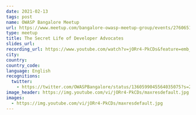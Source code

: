 ```yaml
---
date: 2021-02-13
tags: post
name: OWASP Bangalore Meetup
url: https://www.meetup.com/bangalore-owasp-meetup-group/events/276065104/
type: meetup
title: The Secret Life of Developer Advocates
slides_url:
recording_url: https://www.youtube.com/watch?v=jORr4-PkCDs&feature=emb_logo&ab_channel=OwaspBangalore
city:
country:
country_code:
language: English
recognitions:
  twitter:
    - https://twitter.com/OWASPBangalore/status/1360599045564035075?s=20
image_header: https://img.youtube.com/vi/jORr4-PkCDs/maxresdefault.jpg
images:
  - https://img.youtube.com/vi/jORr4-PkCDs/maxresdefault.jpg
---
```

